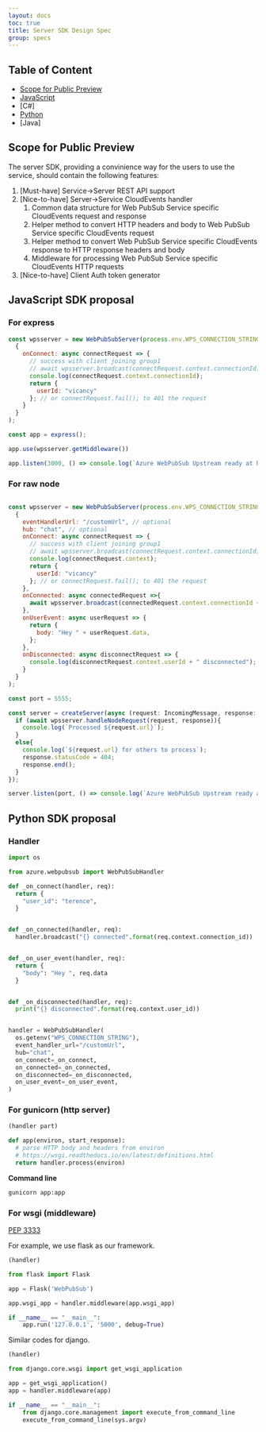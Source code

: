 ```yaml
---
layout: docs
toc: true
title: Server SDK Design Spec
group: specs
---
```


## Table of Content
- [Scope for Public Preview](#scope)
- [JavaScript](#js)
- [C#]
- [Python](#python)
- [Java]

## Scope for Public Preview
<a name="scope"></a>

The server SDK, providing a convinience way for the users to use the service, should contain the following features:
1. [Must-have] Service->Server REST API support
1. [Nice-to-have] Server->Service CloudEvents handler
    1. Common data structure for Web PubSub Service specific CloudEvents request and response
    1. Helper method to convert HTTP headers and body to Web PubSub Service specific CloudEvents request
    1. Helper method to convert Web PubSub Service specific CloudEvents response to HTTP response headers and body
    1. Middleware for processing Web PubSub Service specific CloudEvents HTTP requests
1. [Nice-to-have] Client Auth token generator


## JavaScript SDK proposal
<a name="js"></a>

### For express
```js
const wpsserver = new WebPubSubServer(process.env.WPS_CONNECTION_STRING!,
  {
    onConnect: async connectRequest => {
      // success with client joining group1
      // await wpsserver.broadcast(connectRequest.context.connectionId);
      console.log(connectRequest.context.connectionId);
      return {
        userId: "vicancy"
      }; // or connectRequest.fail(); to 401 the request
    }
  }
);

const app = express();

app.use(wpsserver.getMiddleware())

app.listen(3000, () => console.log(`Azure WebPubSub Upstream ready at http://localhost:3000${wpsserver.eventHandlerUrl}`));
```

### For raw node
```js

const wpsserver = new WebPubSubServer(process.env.WPS_CONNECTION_STRING!,
  {
    eventHandlerUrl: "/customUrl", // optional
    hub: "chat", // optional
    onConnect: async connectRequest => {
      // success with client joining group1
      // await wpsserver.broadcast(connectRequest.context.connectionId);
      console.log(connectRequest.context);
      return {
        userId: "vicancy"
      }; // or connectRequest.fail(); to 401 the request
    },
    onConnected: async connectedRequest =>{
      await wpsserver.broadcast(connectedRequest.context.connectionId + " connected");
    },
    onUserEvent: async userRequest => {
      return {
        body: "Hey " + userRequest.data,
      };
    },
    onDisconnected: async disconnectRequest => {
      console.log(disconnectRequest.context.userId + " disconnected");
    }
  }
);

const port = 5555;

const server = createServer(async (request: IncomingMessage, response: ServerResponse) => {
  if (await wpsserver.handleNodeRequest(request, response)){
    console.log(`Processed ${request.url}`);
  }
  else{
    console.log(`${request.url} for others to process`);
    response.statusCode = 404;
    response.end();
  }
});

server.listen(port, () => console.log(`Azure WebPubSub Upstream ready at http://localhost:${port}${wpsserver.eventHandlerUrl}`));
```

## Python SDK proposal
<a name="python"></a>

### Handler

```python
import os

from azure.webpubsub import WebPubSubHandler

def _on_connect(handler, req):
  return {
    "user_id": "terence",
  }


def _on_connected(handler, req):
  handler.broadcast("{} connected".format(req.context.connection_id))


def _on_user_event(handler, req):
  return {
    "body": "Hey ", req.data
  }


def _on_disconnected(handler, req):
  print("{} disconnected".format(req.context.user_id))


handler = WebPubSubHandler(
  os.getenv("WPS_CONNECTION_STRING"),
  event_handler_url="/customUrl",
  hub="chat",
  on_connect=_on_connect,
  on_connected=_on_connected,
  on_disconnected=_on_disconnected,
  on_user_event=_on_user_event,
)
```

### For gunicorn (http server)

```python
(handler part)

def app(environ, start_response):
  # parse HTTP body and headers from environ
  # https://wsgi.readthedocs.io/en/latest/definitions.html
  return handler.process(environ)
```

**Command line**

```bash
gunicorn app:app
```


### For wsgi (middleware)

[PEP 3333](https://www.python.org/dev/peps/pep-3333/#middleware-components-that-play-both-sides)

For example, we use flask as our framework.

```python
(handler)

from flask import Flask

app = Flask('WebPubSub')

app.wsgi_app = handler.middleware(app.wsgi_app)

if __name__ == "__main__":
    app.run('127.0.0.1', '5000', debug=True)
```

Similar codes for django.

```python
(handler)

from django.core.wsgi import get_wsgi_application

app = get_wsgi_application()
app = handler.middleware(app)

if __name__ == "__main__":
    from django.core.management import execute_from_command_line
    execute_from_command_line(sys.argv)
```